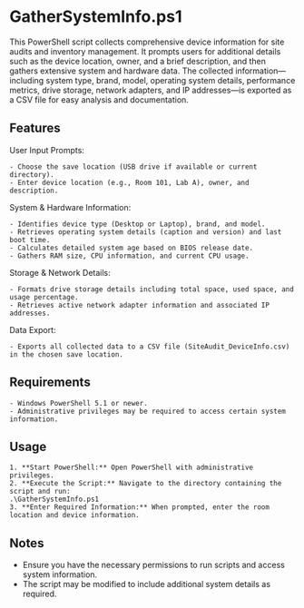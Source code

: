 # GatherSystemInfo.ps1

This PowerShell script collects comprehensive device information for site audits and inventory management. It prompts users for additional details such as the device location, owner, and a brief description, and then gathers extensive system and hardware data. The collected information—including system type, brand, model, operating system details, performance metrics, drive storage, network adapters, and IP addresses—is exported as a CSV file for easy analysis and documentation.

## Features

User Input Prompts:

    - Choose the save location (USB drive if available or current directory).
    - Enter device location (e.g., Room 101, Lab A), owner, and description.

System & Hardware Information:

    - Identifies device type (Desktop or Laptop), brand, and model.
    - Retrieves operating system details (caption and version) and last boot time.
    - Calculates detailed system age based on BIOS release date.
    - Gathers RAM size, CPU information, and current CPU usage.

Storage & Network Details:

    - Formats drive storage details including total space, used space, and usage percentage.
    - Retrieves active network adapter information and associated IP addresses.

Data Export:

    - Exports all collected data to a CSV file (SiteAudit_DeviceInfo.csv) in the chosen save location.

## Requirements

    - Windows PowerShell 5.1 or newer.
    - Administrative privileges may be required to access certain system information.

## Usage

    1. **Start PowerShell:** Open PowerShell with administrative privileges.
    2. **Execute the Script:** Navigate to the directory containing the script and run:
    .\GatherSystemInfo.ps1 
    3. **Enter Required Information:** When prompted, enter the room location and device information.

## Notes

- Ensure you have the necessary permissions to run scripts and access system information.
- The script may be modified to include additional system details as required.
